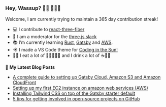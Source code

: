 ### Hey, Wassup? 👋🏼 👨🏼‍💻

Welcome, I am currently trying to maintain a 365 day contribution streak!

- 💻 I contribute to [react-three-fiber](https://github.com/react-spring/react-three-fiber)
- 💬 I am a moderator for the [three.js slack](https://join.slack.com/t/threejs/shared_invite/enQtMzYxMzczODM2OTgxLTQ1YmY4YTQxOTFjNDAzYmQ4NjU2YzRhNzliY2RiNDEyYjU2MjhhODgyYWQ5Y2MyZTU3MWNkOGVmOGRhOTQzYTk)
- 📚 I’m currently learning [Rust](https://www.rust-lang.org/), [Gatsby](https://www.gatsbyjs.org/) and [AWS](https://aws.amazon.com/).
- ☀️ I made a VS Code theme for [Coding in the Sun!](https://marketplace.visualstudio.com/items?itemName=Fasani.coding-in-the-sun)
- 👨‍🍳 I eat a lot of 🥩🍖🍗🥓🍳 and I drink a lot of ☕🚰🥤

📕 **My Latest Blog Posts**
<!-- BLOG-POST-LIST:START -->
- [A complete guide to setting up Gatsby Cloud, Amazon S3 and Amazon CloudFront](https://www.michaelfasani.com/2020/a-complete-guide-to-setting-up-gatsby-cloud-amazon-s3-and-amazon-cloudfront/)
- [Setting up my first EC2 instance on amazon web services (AWS)](https://www.michaelfasani.com/2020/setting-up-my-first-AWS-EC2-instance/)
- [Installing Tailwind CSS on top of the Gatsby starter default](https://www.michaelfasani.com/2020/installing-tailwind-css-on-top-of-the-gatsby-starter-default/)
- [5 tips for getting involved in open-source projects on GitHub](https://www.michaelfasani.com/2020/five-tips-for-getting-involved-in-open-source-projects-on-github/)
<!-- BLOG-POST-LIST:END -->
